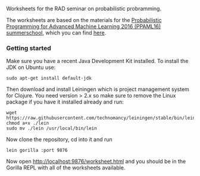 Worksheets for the RAD seminar on probabilistic probramming.

The worksheets are based on the materials for the [Probabilistic Programming for Advanced Machine Learning 2016 (PPAML16) summerschool](http://ppaml.galois.com/wiki/wiki/SummerSchools/2016/LectureMaterials), which you can find [here](https://bitbucket.org/probprog/ppaml-summer-school-2016).

### Getting started

Make sure you have a recent Java Development Kit installed. To install the JDK on Ubuntu use:
```
sudo apt-get install default-jdk
```
Then download and install Leiningen which is project management system for Clojure. You need
version > 2.x so make sure to remove the Linux package if you have it installed already and run:
```
wget https://raw.githubusercontent.com/technomancy/leiningen/stable/bin/lein
chmod a+x ./lein
sudo mv ./lein /usr/local/bin/lein
```
Now clone the repository, cd into it and run
```
lein gorilla :port 9876
```
Now open [http://localhost:9876/worksheet.html](http://localhost:9876/worksheet.html) and you
should be in the Gorilla REPL with all of the worksheets available.
